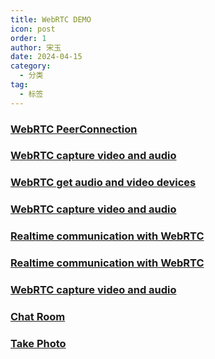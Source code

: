 ```yaml
---
title: WebRTC DEMO
icon: post
order: 1
author: 宋玉
date: 2024-04-15
category:
  - 分类
tag:
  - 标签
---
```


### [WebRTC PeerConnection](https://brain.songxingguo.com/demo//WebRTC/Chat/Chat.html)

<Chat />

### [WebRTC capture video and audio](https://brain.songxingguo.com/demo//WebRTC/DesktopRecorder.html)

<DesktopRecorder />

### [WebRTC get audio and video devices](https://brain.songxingguo.com/demo//WebRTC/GetDevices.html)

<GetDevices />

### [WebRTC capture video and audio](https://brain.songxingguo.com/demo//WebRTC/GetVideoAndAudio.html)

<GetVideoAndAudio />

### [Realtime communication with WebRTC](https://brain.songxingguo.com/demo//WebRTC/Getstats.html)

<Getstats />

### [Realtime communication with WebRTC](https://brain.songxingguo.com/demo//WebRTC/Peerconnection.html)

<Peerconnection />

### [WebRTC capture video and audio](https://brain.songxingguo.com/demo//WebRTC/Recorder.html)

<Recorder />

### [Chat Room](https://brain.songxingguo.com/demo//WebRTC/Signal.html)

<Signal />

### [Take Photo](https://brain.songxingguo.com/demo//WebRTC/Takephoto.html)

<Takephoto />
